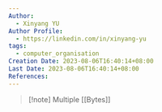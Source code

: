 ```yaml
---
Author:
  - Xinyang YU
Author Profile:
  - https://linkedin.com/in/xinyang-yu
tags:
  - computer_organisation
Creation Date: 2023-08-06T16:40:14+08:00
Last Date: 2023-08-06T16:40:14+08:00
References:
---
```

>[!note] Multiple [[Bytes]]